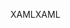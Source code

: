 <span data-ttu-id="4f964-101">XAML</span><span class="sxs-lookup"><span data-stu-id="4f964-101">XAML</span></span>